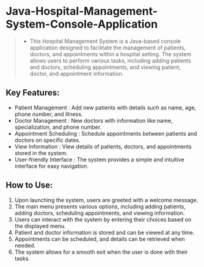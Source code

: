 # Java-Hospital-Management-System-Console-Application

> * This Hospital Management System is a Java-based console application designed to facilitate the management of patients, doctors, and appointments within a hospital setting. The system allows users to perform various tasks, including adding patients and doctors, scheduling appointments, and viewing patient, doctor, and appointment information.

## Key Features:
* Patient Management      : Add new patients with details such as name, age, phone number, and illness.
* Doctor Management       : New doctors with information like name, specialization, and phone number.
* Appointment Scheduling  : Schedule appointments between patients and doctors on specific dates.
* View Information        : View details of patients, doctors, and appointments stored in the system.
* User-friendly Interface : The system provides a simple and intuitive interface for easy navigation.

## How to Use:
1. Upon launching the system, users are greeted with a welcome message.
1. The main menu presents various options, including adding patients, adding doctors, scheduling appointments, and viewing information.
1. Users can interact with the system by entering their choices based on the displayed menu.
1. Patient and doctor information is stored and can be viewed at any time.
1. Appointments can be scheduled, and details can be retrieved when needed.
1. The system allows for a smooth exit when the user is done with their tasks.

